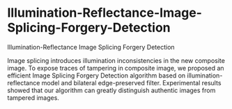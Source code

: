 # Illumination-Reflectance-Image-Splicing-Forgery-Detection
Illumination-Reflectance Image Splicing Forgery Detection

Image splicing introduces  illumination inconsistencies in the new composite image. To expose traces of tampering in composite image, we proposed an efficient Image Splicing Forgery Detection algorithm based on illumination-reflectance model and bilateral edge-preserved filter. Experimental results showed that our algorithm can greatly distinguish authentic images from tampered images.
